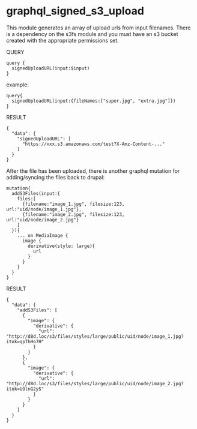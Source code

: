 # graphql_signed_s3_upload


This module generates an array of upload urls from input filenames. There is a dependency on the s3fs module and you must have an s3 bucket created with the appropriate permissions set. 


QUERY 
```$xslt
query {
  signedUploadURL(input:$input)
}
```

example: 
```$xslt
query{
  signedUploadURL(input:{fileNames:["super.jpg", "extra.jpg"]})
}
```


RESULT
```$xslt
{
  "data": {
    "signedUploadURL": [
      "https://xxx.s3.amazonaws.com/test?X-Amz-Content-..."
    ]
  }
}
```

After the file has been uploaded, there is another graphql mutation for adding/syncing the files back to drupal: 

```$xslt
mutation{
  addS3Files(input:{
    files:[
      {filename:"image_1.jpg", filesize:123, url:"uid/node/image_1.jpg"},
      {filename:"image_2.jpg", filesize:123, url:"uid/node/image_2.jpg"}
    ]
  }){
    ... on MediaImage {
      image {
        derivative(style: large){
          url
        }
      }
    }
  }
}
```


RESULT
```$xslt
{
  "data": {
    "addS3Files": [
      {
        "image": {
          "derivative": {
            "url": "http://d8d.loc/s3/files/styles/large/public/uid/node/image_1.jpg?itok=qpThHo7H"
          }
        }
      },
      {
        "image": {
          "derivative": {
            "url": "http://d8d.loc/s3/files/styles/large/public/uid/node/image_2.jpg?itok=UOlnG2yS"
          }
        }
      }
    ]
  }
}
```